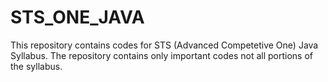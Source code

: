 # STS_ONE_JAVA
This repository contains codes for STS (Advanced Competetive One) Java Syllabus. The repository contains only important codes not all portions of the syllabus.
